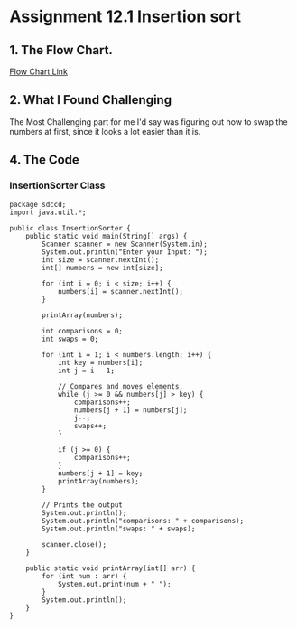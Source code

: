 # Assignment 12.1 Insertion sort
## 1. The Flow Chart.
[Flow Chart Link](https://drive.google.com/file/d/1qlyrrJZ7kQ_p1Po9vlo2ELT9v-RxmgLC/view?usp=sharing)

## 2. What I Found Challenging
The Most Challenging part for me I'd say was figuring out how to swap the numbers at first, since it looks a lot easier than it is.

## 4. The Code
### InsertionSorter Class
```
package sdccd;
import java.util.*;

public class InsertionSorter {
    public static void main(String[] args) {
        Scanner scanner = new Scanner(System.in);
        System.out.println("Enter your Input: ");
        int size = scanner.nextInt();
        int[] numbers = new int[size];

        for (int i = 0; i < size; i++) {
            numbers[i] = scanner.nextInt();
        }

        printArray(numbers);

        int comparisons = 0;
        int swaps = 0;

        for (int i = 1; i < numbers.length; i++) {
            int key = numbers[i];
            int j = i - 1;

            // Compares and moves elements.
            while (j >= 0 && numbers[j] > key) {
                comparisons++;
                numbers[j + 1] = numbers[j];
                j--;
                swaps++;
            }

            if (j >= 0) {
                comparisons++;
            }
            numbers[j + 1] = key;
            printArray(numbers);
        }

        // Prints the output
        System.out.println();
        System.out.println("comparisons: " + comparisons);
        System.out.println("swaps: " + swaps);

        scanner.close();
    }

    public static void printArray(int[] arr) {
        for (int num : arr) {
            System.out.print(num + " ");
        }
        System.out.println();
    }
}
```
